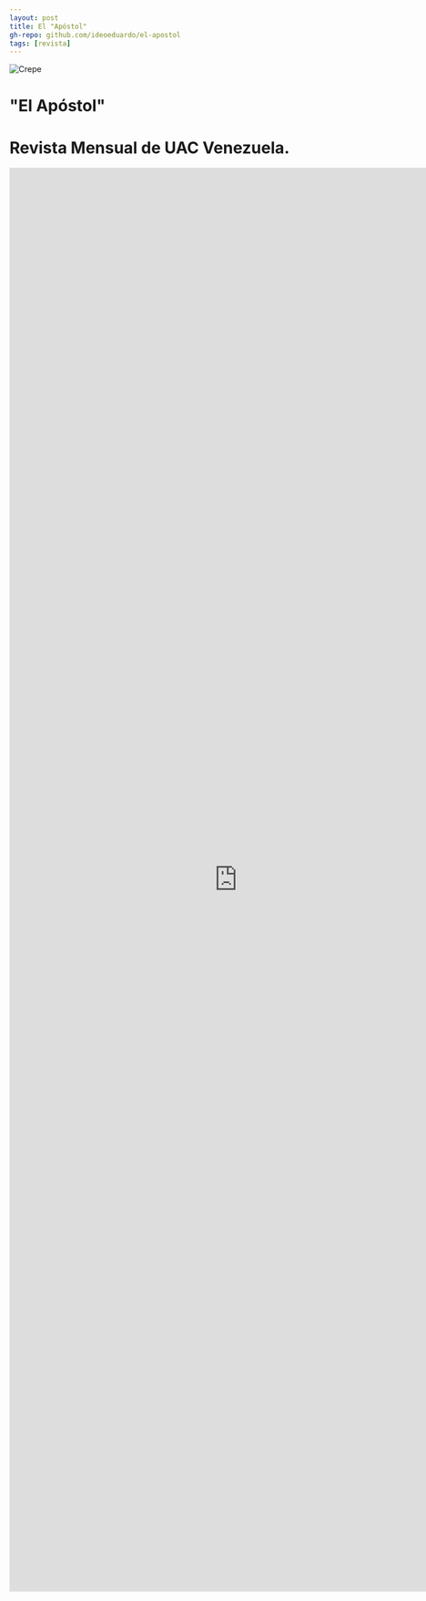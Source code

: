 ```yaml
---
layout: post
title: El "Apóstol"
gh-repo: github.com/ideoeduardo/el-apostol
tags: [revista]
---
```

![Crepe](https://beautifuljekyll.com/assets/img/rev-el-apostol.png)
# "El Apóstol"
# Revista Mensual de UAC Venezuela.
<!--Te colocamos en disposición la Revista en formato digital de La Unión del Apostolado Católico de Venezuela; con la intención de informar, conocer y formarse de los Palotinos en nuestro país.-->
<iframe width="800" height="2500" src="https://ideoeduardo.github.io/fsvp-el-apostol/" frameborder="0"></iframe>
